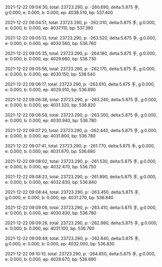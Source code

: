 2021-12-22 09:04:30, total: 23723.290, p: -260.690, delta:5.875 手, g:0.000, e: 0.000, b: 0.000, ep: 4038.510, bp: 537.400

2021-12-22 09:04:51, total: 23723.290, p: -262.010, delta:5.875 手, g:0.000, e: 0.000, b: 0.000, ep: 4037.110, bp: 537.390

2021-12-22 09:05:13, total: 23723.290, p: -263.520, delta:5.875 手, g:0.000, e: 0.000, b: 0.000, ep: 4030.560, bp: 536.760

2021-12-22 09:05:35, total: 23723.290, p: -264.180, delta:5.875 手, g:0.000, e: 0.000, b: 0.000, ep: 4029.660, bp: 536.730

2021-12-22 09:05:56, total: 23723.290, p: -262.170, delta:5.875 手, g:0.000, e: 0.000, b: 0.000, ep: 4030.150, bp: 536.540

2021-12-22 09:06:17, total: 23723.290, p: -263.610, delta:5.875 手, g:0.000, e: 0.000, b: 0.000, ep: 4029.910, bp: 536.690

2021-12-22 09:06:38, total: 23723.290, p: -263.240, delta:5.875 手, g:0.000, e: 0.000, b: 0.000, ep: 4031.320, bp: 536.820

2021-12-22 09:06:59, total: 23723.290, p: -263.300, delta:5.875 手, g:0.000, e: 0.000, b: 0.000, ep: 4030.940, bp: 536.780

2021-12-22 09:07:20, total: 23723.290, p: -262.440, delta:5.875 手, g:0.000, e: 0.000, b: 0.000, ep: 4031.800, bp: 536.780

2021-12-22 09:07:41, total: 23723.290, p: -261.770, delta:5.875 手, g:0.000, e: 0.000, b: 0.000, ep: 4031.670, bp: 536.680

2021-12-22 09:08:02, total: 23723.290, p: -261.530, delta:5.875 手, g:0.000, e: 0.000, b: 0.000, ep: 4032.470, bp: 536.750

2021-12-22 09:08:23, total: 23723.290, p: -261.890, delta:5.875 手, g:0.000, e: 0.000, b: 0.000, ep: 4032.830, bp: 536.840

2021-12-22 09:08:44, total: 23723.290, p: -263.450, delta:5.875 手, g:0.000, e: 0.000, b: 0.000, ep: 4031.270, bp: 536.840

2021-12-22 09:09:06, total: 23723.290, p: -263.410, delta:5.875 手, g:0.000, e: 0.000, b: 0.000, ep: 4030.830, bp: 536.780

2021-12-22 09:09:28, total: 23723.290, p: -262.980, delta:5.875 手, g:0.000, e: 0.000, b: 0.000, ep: 4031.100, bp: 536.760

2021-12-22 09:09:49, total: 23723.290, p: -262.640, delta:5.875 手, g:0.000, e: 0.000, b: 0.000, ep: 4032.000, bp: 536.830

2021-12-22 09:10:10, total: 23723.290, p: -264.850, delta:5.875 手, g:0.000, e: 0.000, b: 0.000, ep: 4028.670, bp: 536.690